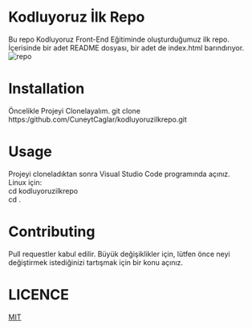 # Kodluyoruz İlk Repo
Bu repo Kodluyoruz Front-End Eğitiminde oluşturduğumuz ilk repo. İçerisinde bir adet README dosyası, bir adet de index.html barındırıyor. <br/>
![repo](https://github.com/CuneytCaglar/kodluyoruzilkrepo/assets/56188476/6f2b702b-71de-4294-b118-6653fc783530) <br/>
# Installation 
Öncelikle Projeyi Clonelayalım.
git clone https:/github.com/CuneytCaglar/kodluyoruzilkrepo.git
# Usage
Projeyi cloneladıktan sonra Visual Studio Code programında açınız. <br/>
Linux için: <br/>
cd kodluyoruzilkrepo <br/>
cd . <br/>
# Contributing 
Pull requestler kabul edilir. Büyük değişiklikler için, lütfen önce neyi değiştirmek istediğinizi tartışmak için bir konu açınız.
# LICENCE
[MIT](https://choosealicense.com/licenses/mit)
